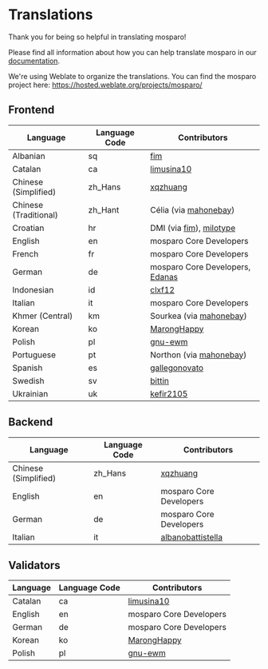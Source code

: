 # Translations

Thank you for being so helpful in translating mosparo!

Please find all information about how you can help translate mosparo in our [documentation](https://documentation.mosparo.io/docs/translating).

We're using Weblate to organize the translations. You can find the mosparo project here: https://hosted.weblate.org/projects/mosparo/

## Frontend

| Language              | Language Code | Contributors                                                                                                 |
|-----------------------|---------------|--------------------------------------------------------------------------------------------------------------|
| Albanian              | sq            | [fim](https://hosted.weblate.org/user/fim/)                                                                  |
| Catalan               | ca            | [limusina10](https://hosted.weblate.org/user/limusina10/)                                                    |
| Chinese (Simplified)  | zh_Hans       | [xqzhuang](https://hosted.weblate.org/user/xqzhuang/)                                                        |
| Chinese (Traditional) | zh_Hant       | Célia (via [mahonebay](https://hosted.weblate.org/user/mahonebay))                                           |
| Croatian              | hr            | DMI (via [fim](https://hosted.weblate.org/user/fim/)), [milotype](https://hosted.weblate.org/user/milotype/) |
| English               | en            | mosparo Core Developers                                                                                      |
| French                | fr            | mosparo Core Developers                                                                                      |
| German                | de            | mosparo Core Developers, [Edanas](https://hosted.weblate.org/user/Edanas/)                                   |
| Indonesian            | id            | [clxf12](https://hosted.weblate.org/user/clxf12/)                                                            |
| Italian               | it            | mosparo Core Developers                                                                                      |
| Khmer (Central)       | km            | Sourkea (via [mahonebay](https://hosted.weblate.org/user/mahonebay/))                                        |
| Korean                | ko            | [MarongHappy](https://hosted.weblate.org/user/MarongHappy/)                                                  |
| Polish                | pl            | [gnu-ewm](https://hosted.weblate.org/user/gnu-ewm/)                                                          |
| Portuguese            | pt            | Northon (via [mahonebay](https://hosted.weblate.org/user/mahonebay/))                                        |
| Spanish               | es            | [gallegonovato](https://hosted.weblate.org/user/gallegonovato/)                                              |
| Swedish               | sv            | [bittin](https://hosted.weblate.org/user/bittin/)                                                            |
| Ukrainian             | uk            | [kefir2105](https://hosted.weblate.org/user/kefir2105/)                                                      |

## Backend
| Language             | Language Code | Contributors                                                            |
|----------------------|---------------|-------------------------------------------------------------------------|
| Chinese (Simplified) | zh_Hans       | [xqzhuang](https://hosted.weblate.org/user/xqzhuang/)                   |
| English              | en            | mosparo Core Developers                                                 |
| German               | de            | mosparo Core Developers                                                 |
| Italian              | it            | [albanobattistella](https://hosted.weblate.org/user/albanobattistella/) |

## Validators
| Language | Language Code | Contributors                                                |
|----------|---------------|-------------------------------------------------------------|
| Catalan  | ca            | [limusina10](https://hosted.weblate.org/user/limusina10/)   |
| English  | en            | mosparo Core Developers                                     |
| German   | de            | mosparo Core Developers                                     |
| Korean   | ko            | [MarongHappy](https://hosted.weblate.org/user/MarongHappy/) |
| Polish   | pl            | [gnu-ewm](https://hosted.weblate.org/user/gnu-ewm/)         |